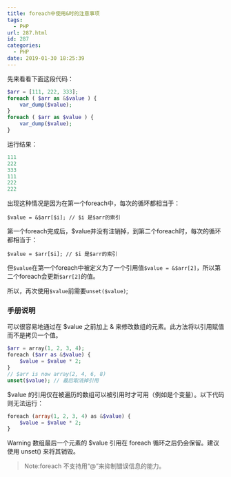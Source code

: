 ```yaml
---
title: foreach中使用&时的注意事项
tags:
  - PHP
url: 287.html
id: 287
categories:
  - PHP
date: 2019-01-30 18:25:39
---
```


先来看看下面这段代码：

```php
$arr = [111, 222, 333];
foreach ( $arr as &$value ) {
    var_dump($value);
}
foreach ( $arr as $value ) {
    var_dump($value);
}
```

运行结果：

```php
111
222
333
111
222
222
```

出现这种情况是因为在第一个foreach中，每次的循环都相当于：

`$value = &$arr[$i]; // $i 是$arr的索引`

第一个foreach完成后，$value并没有注销掉，到第二个foreach时，每次的循环都相当于：

`$value = $arr[$i]; // $i 是$arr的索引`

但`$value`在第一个foreach中被定义为了一个引用值`$value = &$arr[2]`，所以第二个foreach会更新`$arr[2]`的值。

所以，再次使用`$value`前需要`unset($value)`;

### 手册说明

可以很容易地通过在 $value 之前加上 & 来修改数组的元素。此方法将以引用赋值而不是拷贝一个值。

```php
$arr = array(1, 2, 3, 4);
foreach ($arr as &$value) {
    $value = $value * 2;
}
// $arr is now array(2, 4, 6, 8) 
unset($value); // 最后取消掉引用
```

$value 的引用仅在被遍历的数组可以被引用时才可用（例如是个变量）。以下代码则无法运行：

```php
foreach (array(1, 2, 3, 4) as &$value) {
    $value = $value * 2;
}
```

<div class="tip">
Warning
数组最后一个元素的 $value 引用在 foreach 循环之后仍会保留。建议使用 unset() 来将其销毁。
</div>

> Note:foreach 不支持用“@”来抑制错误信息的能力。